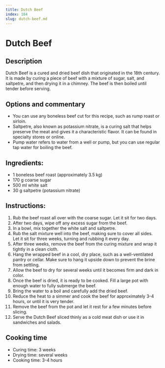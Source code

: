 ```yaml
---
title: Dutch Beef
index: 184
slug: dutch-beef.md
---
```


# Dutch Beef

## Description
Dutch Beef is a cured and dried beef dish that originated in the 18th century. It is made by curing a piece of beef with a mixture of sugar, salt, and saltpetre, and then drying it in a chimney. The beef is then boiled until tender before serving.

## Options and commentary
- You can use any boneless beef cut for this recipe, such as rump roast or sirloin.
- Saltpetre, also known as potassium nitrate, is a curing salt that helps preserve the meat and gives it a characteristic flavor. It can be found in specialty stores or online.
- Pump water refers to water from a well or pump, but you can use regular tap water for boiling the beef.

## Ingredients:
- 1 boneless beef roast (approximately 3.5 kg)
- 170 g coarse sugar
- 500 ml white salt
- 30 g saltpetre (potassium nitrate)

## Instructions:
1. Rub the beef roast all over with the coarse sugar. Let it sit for two days.
2. After two days, wipe off any excess sugar from the beef.
3. In a bowl, mix together the white salt and saltpetre.
4. Rub the salt mixture well into the beef, making sure to cover all sides. Let it sit for three weeks, turning and rubbing it every day.
5. After three weeks, remove the beef from the curing mixture and wrap it tightly in a clean cloth.
6. Hang the wrapped beef in a cool, dry place, such as a well-ventilated pantry or cellar. Make sure to hang it upside down to prevent the brine from settling.
7. Allow the beef to dry for several weeks until it becomes firm and dark in color.
8. Once the beef is dried, it is ready to be cooked. Fill a large pot with enough water to fully submerge the beef.
9. Bring the water to a boil and carefully add the dried beef.
10. Reduce the heat to a simmer and cook the beef for approximately 3-4 hours, or until it is very tender.
11. Remove the beef from the pot and let it rest for a few minutes before slicing.
12. Serve the Dutch Beef sliced thinly as a cold meat dish or use it in sandwiches and salads.

## Cooking time
- Curing time: 3 weeks
- Drying time: several weeks
- Cooking time: 3-4 hours